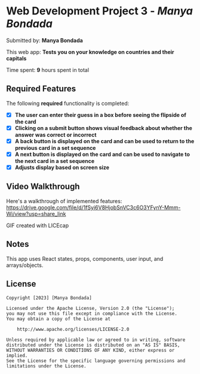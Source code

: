 # Web Development Project 3 - *Manya Bondada*

Submitted by: **Manya Bondada**

This web app: **Tests you on your knowledge on countries and their capitals**

Time spent: **9** hours spent in total

## Required Features

The following **required** functionality is completed:

- [x] **The user can enter their guess in a box before seeing the flipside of the card**
- [x] **Clicking on a submit button shows visual feedback about whether the answer was correct or incorrect**
- [x] **A back button is displayed on the card and can be used to return to the previous card in a set sequence**
- [x] **A next button is displayed on the card and can be used to navigate to the next card in a set sequence**
- [x] **Adjusts display based on screen size**

## Video Walkthrough

Here's a walkthrough of implemented features: https://drive.google.com/file/d/1fSyi6V8HjobSnVC3c6O3YFynY-Mmm-Wi/view?usp=share_link

GIF created with LICEcap

## Notes

This app uses React states, props, components, user input, and arrays/objects.

## License

    Copyright [2023] [Manya Bondada]

    Licensed under the Apache License, Version 2.0 (the "License");
    you may not use this file except in compliance with the License.
    You may obtain a copy of the License at

        http://www.apache.org/licenses/LICENSE-2.0

    Unless required by applicable law or agreed to in writing, software
    distributed under the License is distributed on an "AS IS" BASIS,
    WITHOUT WARRANTIES OR CONDITIONS OF ANY KIND, either express or implied.
    See the License for the specific language governing permissions and
    limitations under the License.
